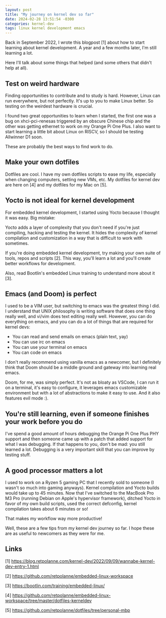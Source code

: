 ```yaml
---
layout: post
title: "My journey on kernel dev so far"
date: 2024-02-28 13:51:54 -0300
categories: kernel-dev
tags: linux kernel development emacs
---
```


Back in September 2022, I wrote this blogpost [1] about how to start learning about kernel development. A year and a few months later,
I'm still learning a lot.

Here I'll talk about some things that helped (and some others that didn't help at all).

## Test on weird hardware

Finding opportunities to contribute and to study is hard. However, Linux can run everywhere, but not perfectly. It's up to you to make 
Linux better. So testing on the weirdest hardware is crucial. 

I found two great opportunities to learn when I started, the first one was a bug on xhci-pci-renesas triggered by an obscure Chinese
chip and the other was getting ethernet to work on my Orange Pi One Plus. I also want to start learning a little bit about Linux on 
RISCV, so I should be testing Allwinner D1 soon.

These are probably the best ways to find work to do.

## Make your own dotfiles

Dotfiles are cool. I have my own dotfiles scripts to ease my life, especially when changing computers, setting new VMs, etc. 
My dotfiles for kernel dev are here on [4] and my dotfiles for my Mac on [5].

## Yocto is not ideal for kernel development

For embedded kernel development, I started using Yocto because I thought it was easy. Big mistake: 

Yocto adds a layer of complexity that you don't need if you're just compiling, hacking and testing the kernel. It hides the complexity 
of kernel compilation and customization in a way that is difficult to work with sometimes. 

If you're doing embedded kernel development, try making your own suite of tools, repos and scripts [2]. This way, you'll learn a lot and
you'll create better workflows for development.

Also, read Bootlin's embedded Linux training to understand more about it [3].

## Emacs (and Doom) is perfect

I used to be a VIM user, but switching to emacs was the greatest thing I did. I understand that UNIX philosophy is writing software that 
does one thing really well, and vi/vim does text editing really well. However, you can do everything on emacs, and you can do a lot of
things that are required for kernel devs: 

- You can read and send emails on emacs (plain text, yay)
- You can use irc on emacs
- You can use your terminal on emacs
- You can code on emacs

I don't really recommend using vanilla emacs as a newcomer, but I definitely think that Doom should be a middle ground and 
gateway into learning real emacs.

Doom, for me, was simply perfect. It's not as bloaty as VSCode, I can run it on a terminal, it's easy to configure, it leverages
emacs customizable environment but with a lot of abstractions to make it easy to use. And it also features evil mode :). 

## You're still learning, even if someone finishes your work before you do

I've spend a good amount of hours debugging the Orange Pi One Plus PHY support and then someone came up with a patch that added support
for what I was debugging. If that happens to you, don't be mad: you still learned a lot. Debugging is a very important skill that you can
improve by testing stuff.

## A good processor matters a lot

I used to work on a Ryzen 5 gaming PC that I recently sold to someone (I wasn't so much into gaming anyways). Kernel compilation and 
Yocto builds would take up to 45 minutes. Now that I've switched to the MacBook Pro M3 Pro (running Debian on Apple's hypervisor framework), ditched Yocto in favor of my own build scripts, used the correct defconfig, kernel compilation takes about 6 minutes or so!

That makes my workflow way more productive! 

Well, these are a few tips from my kernel dev journey so far. I hope these are as useful to newcomers as they were for me.

## Links

[1] https://blog.retpolanne.com/kernel-dev/2022/09/09/wannabe-kernel-dev-entry-1.html

[2] https://github.com/retpolanne/embedded-linux-workspace

[3] https://bootlin.com/training/embedded-linux/

[4] https://github.com/retpolanne/embedded-linux-workspace/tree/master/dotfiles-kerneldev

[5] https://github.com/retpolanne/dotfiles/tree/personal-mbp
